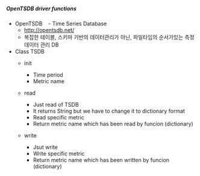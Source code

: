 ##### OpenTSDB driver functions
  - OpenTSDB
    - Time Series Database
    - http://opentsdb.net/
    - 복잡한 테이블, 스키마 기반의 데이터관리가 아닌, 파일타입의 순서가있는 측정 데이터 관리 DB
    
  - Class TSDB
    - init
      - Time period
      - Metric name

    - read
      - Just read of TSDB
      - It returns String but we have to change it to dictionary format
      - Read specific metric
      - Return metric name which has been read by funcion (dictionary)

    - write
      - Jsut write
      - Write specific metric
      - Return metric name which has been written by funcion (dictionary)
